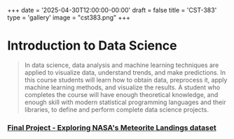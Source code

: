+++
date = '2025-04-30T12:00:00-00:00'
draft = false
title = 'CST-383'
type = 'gallery'
image = "cst383.png"
+++
# Introduction to Data Science

> In data science, data analysis and machine learning techniques are applied to visualize data, understand trends, and make predictions. In this course students will learn how to obtain data, preprocess it, apply machine learning methods, and visualize the results. A student who completes the course will have enough theoretical knowledge, and enough skill with modern statistical programming languages and their libraries, to define and perform complete data science projects.

### [Final Project - Exploring NASA's Meteorite Landings dataset](https://github.com/GeneticLifeformandDiskOperatingSystem/383-Group3)
